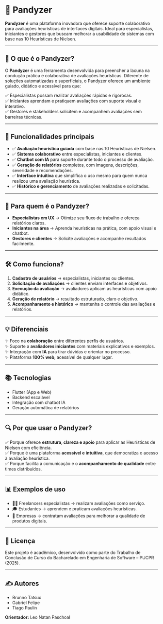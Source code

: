 # 🐼 Pandyzer

**Pandyzer** é uma plataforma inovadora que oferece suporte colaborativo para avaliações heurísticas de interfaces digitais. Ideal para especialistas, iniciantes e gestores que buscam melhorar a usabilidade de sistemas com base nas 10 Heurísticas de Nielsen.

---

## 🚀 O que é o Pandyzer?

O **Pandyzer** é uma ferramenta desenvolvida para preencher a lacuna na condução prática e colaborativa de avaliações heurísticas. Diferente de soluções automatizadas e superficiais, o Pandyzer oferece um ambiente guiado, didático e acessível para que:

✅ Especialistas possam realizar avaliações rápidas e rigorosas.  
✅ Iniciantes aprendam e pratiquem avaliações com suporte visual e interativo.  
✅ Gestores e stakeholders solicitem e acompanhem avaliações sem barreiras técnicas.

---

## 🎯 Funcionalidades principais

- ✅ **Avaliação heurística guiada** com base nas 10 Heurísticas de Nielsen.
- ✅ **Sistema colaborativo** entre especialistas, iniciantes e clientes.
- ✅ **Chatbot com IA** para suporte durante todo o processo de avaliação.
- ✅ **Geração de relatórios** completos, com imagens, descrições, severidade e recomendações.
- ✅ **Interface intuitiva** que simplifica o uso mesmo para quem nunca realizou uma avaliação heurística.
- ✅ **Histórico e gerenciamento** de avaliações realizadas e solicitadas.

---

## 👤 Para quem é o Pandyzer?

- **Especialistas em UX** → Otimize seu fluxo de trabalho e ofereça relatórios claros.
- **Iniciantes na área** → Aprenda heurísticas na prática, com apoio visual e chatbot.
- **Gestores e clientes** → Solicite avaliações e acompanhe resultados facilmente.

---

## 🛠️ Como funciona?

1. **Cadastro de usuários** → especialistas, iniciantes ou clientes.
2. **Solicitação de avaliações** → clientes enviam interfaces e objetivos.
3. **Execução da avaliação** → avaliadores aplicam as heurísticas com apoio didático.
4. **Geração de relatório** → resultado estruturado, claro e objetivo.
5. **Acompanhamento e histórico** → mantenha o controle das avaliações e relatórios.

---

## 💡 Diferenciais

✨ Foco na **colaboração** entre diferentes perfis de usuários.  
✨ Suporte a **avaliadores iniciantes** com materiais explicativos e exemplos.  
✨ Integração com **IA** para tirar dúvidas e orientar no processo.  
✨ Plataforma **100% web**, acessível de qualquer lugar.

---

## 📚 Tecnologias

- Flutter (App e Web)
- Backend escalável
- Integração com chatbot IA
- Geração automática de relatórios

---

## 🔍 Por que usar o Pandyzer?

✅ Porque oferece **estrutura, clareza e apoio** para aplicar as Heurísticas de Nielsen com eficiência.  
✅ Porque é uma plataforma **acessível e intuitiva**, que democratiza o acesso à avaliação heurística.  
✅ Porque facilita a comunicação e o **acompanhamento de qualidade** entre times distribuídos.

---

## 📊 Exemplos de uso

- 👨‍💻 Freelancers especialistas → realizam avaliações como serviço.
- 🎓 Estudantes → aprendem e praticam avaliações heurísticas.
- 🏢 Empresas → contratam avaliações para melhorar a qualidade de produtos digitais.

---

## 📄 Licença

Este projeto é acadêmico, desenvolvido como parte do Trabalho de Conclusão de Curso do Bacharelado em Engenharia de Software – PUCPR (2025).

---

## ✍️ Autores

- Brunno Tatsuo
- Gabriel Felipe
- Tiago Paulin

**Orientador:** Leo Natan Paschoal
